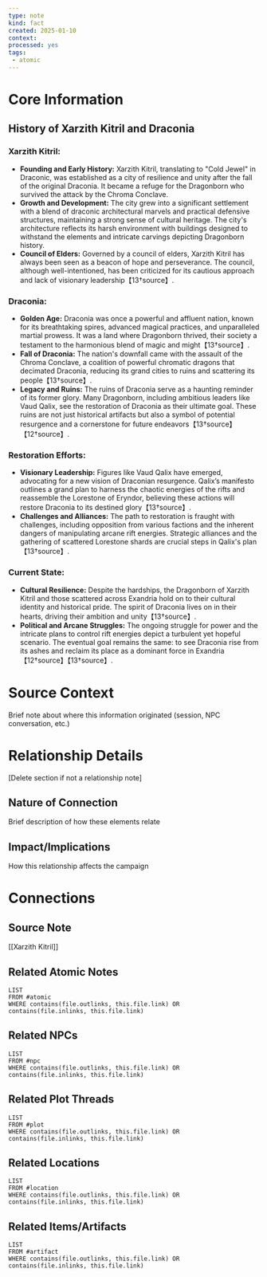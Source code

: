 ```yaml
---
type: note
kind: fact
created: 2025-01-10
context: 
processed: yes
tags:
 - atomic
---
```

# Core Information
## History of Xarzith Kitril and Draconia

### **Xarzith Kitril:**
- **Founding and Early History:** Xarzith Kitril, translating to "Cold Jewel" in Draconic, was established as a city of resilience and unity after the fall of the original Draconia. It became a refuge for the Dragonborn who survived the attack by the Chroma Conclave. 
- **Growth and Development:** The city grew into a significant settlement with a blend of draconic architectural marvels and practical defensive structures, maintaining a strong sense of cultural heritage. The city's architecture reflects its harsh environment with buildings designed to withstand the elements and intricate carvings depicting Dragonborn history.
- **Council of Elders:** Governed by a council of elders, Xarzith Kitril has always been seen as a beacon of hope and perseverance. The council, although well-intentioned, has been criticized for its cautious approach and lack of visionary leadership【13†source】.

### **Draconia:**
- **Golden Age:** Draconia was once a powerful and affluent nation, known for its breathtaking spires, advanced magical practices, and unparalleled martial prowess. It was a land where Dragonborn thrived, their society a testament to the harmonious blend of magic and might【13†source】.
- **Fall of Draconia:** The nation's downfall came with the assault of the Chroma Conclave, a coalition of powerful chromatic dragons that decimated Draconia, reducing its grand cities to ruins and scattering its people【13†source】.
- **Legacy and Ruins:** The ruins of Draconia serve as a haunting reminder of its former glory. Many Dragonborn, including ambitious leaders like Vaud Qalix, see the restoration of Draconia as their ultimate goal. These ruins are not just historical artifacts but also a symbol of potential resurgence and a cornerstone for future endeavors【13†source】【12†source】.

### **Restoration Efforts:**
- **Visionary Leadership:** Figures like Vaud Qalix have emerged, advocating for a new vision of Draconian resurgence. Qalix’s manifesto outlines a grand plan to harness the chaotic energies of the rifts and reassemble the Lorestone of Eryndor, believing these actions will restore Draconia to its destined glory【13†source】.
- **Challenges and Alliances:** The path to restoration is fraught with challenges, including opposition from various factions and the inherent dangers of manipulating arcane rift energies. Strategic alliances and the gathering of scattered Lorestone shards are crucial steps in Qalix's plan【13†source】.

### **Current State:**
- **Cultural Resilience:** Despite the hardships, the Dragonborn of Xarzith Kitril and those scattered across Exandria hold on to their cultural identity and historical pride. The spirit of Draconia lives on in their hearts, driving their ambition and unity【13†source】.
- **Political and Arcane Struggles:** The ongoing struggle for power and the intricate plans to control rift energies depict a turbulent yet hopeful scenario. The eventual goal remains the same: to see Draconia rise from its ashes and reclaim its place as a dominant force in Exandria【12†source】【13†source】.

# Source Context
Brief note about where this information originated (session, NPC conversation, etc.)

# Relationship Details
[Delete section if not a relationship note]
## Nature of Connection
Brief description of how these elements relate

## Impact/Implications
How this relationship affects the campaign

# Connections
## Source Note
[[Xarzith Kitril]]

## Related Atomic Notes
```dataview
LIST
FROM #atomic
WHERE contains(file.outlinks, this.file.link) OR contains(file.inlinks, this.file.link)
```

## Related NPCs
```dataview
LIST
FROM #npc 
WHERE contains(file.outlinks, this.file.link) OR contains(file.inlinks, this.file.link)
```

## Related Plot Threads
```dataview
LIST
FROM #plot  
WHERE contains(file.outlinks, this.file.link) OR contains(file.inlinks, this.file.link)
```

## Related Locations
```dataview
LIST
FROM #location 
WHERE contains(file.outlinks, this.file.link) OR contains(file.inlinks, this.file.link)
```

## Related Items/Artifacts
```dataview
LIST
FROM #artifact 
WHERE contains(file.outlinks, this.file.link) OR contains(file.inlinks, this.file.link)
```
